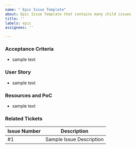 ```yaml
---
name: " Epic Issue Template"
about: Epic Issue Template that contains many child issues
title: ''
labels: epic
assignees: ''

---
```


### Acceptance Criteria
* sample text
### User Story
* sample text
### Resources and PoC
* sample text
### Related Tickets
| Issue Number | Description|
| --- | --- |
| #1 | Sample Issue Description |
